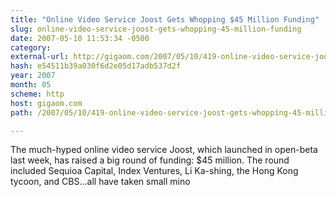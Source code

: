 ```yaml
---
title: "Online Video Service Joost Gets Whopping $45 Million Funding"
slug: online-video-service-joost-gets-whopping-45-million-funding
date: 2007-05-10 11:53:34 -0500
category: 
external-url: http://gigaom.com/2007/05/10/419-online-video-service-joost-gets-whopping-45-million-funding-investors-i/
hash: e54511b39a030f6d2e05d17adb537d2f
year: 2007
month: 05
scheme: http
host: gigaom.com
path: /2007/05/10/419-online-video-service-joost-gets-whopping-45-million-funding-investors-i/

---
```


The much-hyped online video service Joost, which launched in open-beta last week, has raised a big round of funding: $45 million. The round included Sequioa Capital, Index Ventures, Li Ka-shing, the Hong Kong tycoon, and CBS...all have taken small mino

